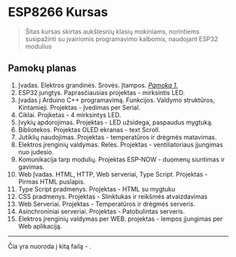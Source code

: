 # ESP8266 Kursas

> Šitas kursas skirtas aukštesnių klasių mokiniams, norintiems susipažinti su įvairiomis programavimo kalbomis, naudojant ESP32 modulius

## Pamokų planas

1. Įvadas. Elektros grandinės. Srovės. Įtampos. *[Pamoka 1.](01-pamoka.md)*
2. ESP32 jungtys. Paprasčiausias projektas - mirksintis LED. 
3. Įvadas į Arduino C++ programavimą. Funkcijos. Valdymo struktūros, Kintamieji. Projektas - Įvedimas per Serial.
4. Ciklai. Projketas - 4 mirksintys LED.
5. Įvykių apdorojimas. Projektas - LED užsidega, paspaudus mygtuką.
7. Bibliotekos. Projektas OLED ekranas - text Scroll.
8. Jutiklių naudojimas. Projektas - temperatūros ir drėgmės matavimas.
9. Elektros įrenginių valdymas. Relės. Projektas - ventiliatoriaus įjungimas nuo judesio.
10. Komunikacija tarp modulių. Projektas ESP-NOW - duomenų siuntimas ir gavimas.
11. Web Įvadas. HTML, HTTP, Web serveriai, Type Script. Projektas - Pirmas HTML puslapis.
12. Type Script pradmenys. Projektas - HTML su mygtuku
13. CSS pradmenys. Projektas - Slinktukas ir reikšmės atvaizdavimas
14. Web Serveriai. Projektas - Temperatūros ir drėgmės serveris.
15. Asinchroniniai serveriai. Projektas - Patobulintas serveris.
16. Elektros įrenginių valdymas per WEB. projektas - lempos įjungimas per Web aplikaciją.

***

Čia yra nuoroda į kitą failą - .
